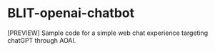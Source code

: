 # BLIT-openai-chatbot
[PREVIEW] Sample code for a simple web chat experience targeting chatGPT through AOAI.

